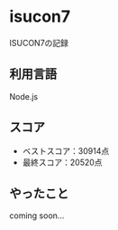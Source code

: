 # isucon7

ISUCON7の記録

## 利用言語

Node.js

## スコア

- ベストスコア：30914点
- 最終スコア：20520点

## やったこと

coming soon...
